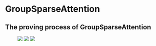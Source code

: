 GroupSparseAttention
====  

The proving process of GroupSparseAttention
----


<figure class="third">
    <img src="http://xxx.jpg">
    <img src="http://yyy.jpg">
    <img src="http://zzz.jpg">
</figure>

